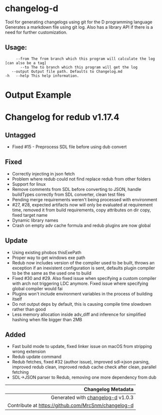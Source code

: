 # changelog-d
Tool for generating changelogs using git for the D programming language
Generates a markdown file using git log.
Also has a library API if there is a need for further customization.

## Usage:

```
     --from The from branch which this program will calculate the log [can also be a tag]
       --to The to branch which this program will get the log
   --output Output file path. Defaults to Changelog.md
-h   --help This help information.
```





# Output Example


# Changelog for redub v1.17.4

## Untagged
- Fixed #15 - Preprocess SDL file before using dub convert

## Fixed
-  Correctly injecting in json fetch
-  Problem where redub could not find replace redub from other folders
-  Support for linux
-  Remove comments from SDL before converting to JSON, handle buildTypes correctly from SDL converter, clean test files
-  Pending merge requirements weren't being processed with environment
-  #27, #28, expected artifacts now will only be evaluated at requirement time, removed it from build requirements, copy attributes on dir copy, fixed target name
-  Dynamic library names
-  Crash on empty adv cache formula and redub plugins are now global

## Update
-  Using existing phobos thisExePath
-  Proper way to get windows exe path
-  Redub now includes version of the compiler used to be built, throws an exception if an inexistent configuration is sent, defaults plugin compiler to be the same as the used one to build
-  Fixed #30 and #29. Also fixed issue when specifying a custom compiler with arch not triggering LDC anymore. Fixed issue where specifying global compiler would fai
-  Plugins won't include environment variables in the process of building itself
-  Do not output deps by default, this is causing compile time slowdown rather than good
-  Less memory allocation inside adv_diff and inference for simplified hashing when file bigger than 2MB


## Added
-  Fast build mode to update, fixed linker issue on macOS from stripping wrong extension
-  Redub update command
-  Redub fetches, fixed #32 (author issue), improved sdl->json parsing, improved redub clean, improved redub cache check after clean, parallel fetching
-  SDL->JSON parser to Redub, removing one more dependency from dub

|Changelog Metadata|
|------------------:|
|Generated with [changelog-d](https://code.dlang.org/packages/changelog-d) v1.0.3|
|Contribute at https://github.com/MrcSnm/changelog-d|
